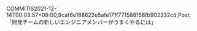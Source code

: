 COMMITIS2021-12-14T00:03:57+09:00,9caf6e188622e5afe171f771588158fb902332cd,Post: 「開発チームの新しいエンジニアメンバーがうまくやるには」
